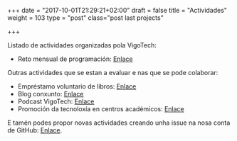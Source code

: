 +++
date = "2017-10-01T21:29:21+02:00"
draft = false
title = "Actividades"
weight = 103
type = "post"
class="post last projects"

+++

Listado de actividades organizadas pola VigoTech:

- Reto mensual de programación: [Enlace](./page/reto/)

Outras actividades que se estan a evaluar e nas que se pode colaborar:

- Empréstamo voluntario de libros: [Enlace](https://github.com/VigoTech/vigotech.github.io/issues/62)
- Blog conxunto: [Enlace](https://github.com/VigoTech/vigotech.github.io/issues/50)
- Podcast VigoTech: [Enlace](https://github.com/VigoTech/vigotech.github.io/issues/63)
- Promoción da tecnoloxía en centros académicos: [Enlace](https://github.com/VigoTech/vigotech.github.io/issues/59)

E tamén podes propor novas actividades creando unha issue na nosa conta de GitHub: [Enlace](https://github.com/VigoTech/vigotech.github.io).
